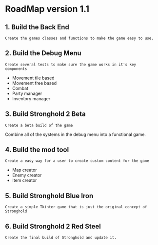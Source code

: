 # RoadMap version 1.1

## 1. Build the Back End

    Create the games classes and functions to make the game easy to use.

## 2. Build the Debug Menu

    Create several tests to make sure the game works in it's key components

* Movement tile based
* Movement free based
* Combat
* Party manager
* Inventory manager

## 3. Build Stronghold 2 Beta

    Create a beta build of the game

Combine all of the systems in the debug menu into a functional game.

## 4. Build the mod tool

    Create a easy way for a user to create custom content for the game

* Map creator
* Enemy creator
* Item creator

## 5. Build Stronghold Blue Iron

    Create a simple Tkinter game that is just the original concept of Stronghold

## 6. Build Stronghold 2 Red Steel

    Create the final build of Stronghold and update it.

